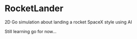 # RocketLander
2D Go simulation about landing a rocket SpaceX style using AI

Still learning go for now...
